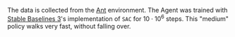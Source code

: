 The data is collected from the [Ant](https://gymnasium.farama.org/environments/mujoco/ant/) environment. The Agent was trained with [Stable Baselines 3](https://stable-baselines3.readthedocs.io/en/master/)'s implementation of `SAC` for $10 \cdot 10^6$ steps. This "medium" policy walks very fast, without falling over.